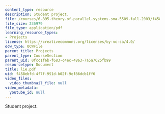```yaml
---
content_type: resource
description: Student project.
file: /courses/6-895-theory-of-parallel-systems-sma-5509-fall-2003/f458ebfd4f7f991db02f9ef86dcb1ff6_lie.pdf
file_size: 236979
file_type: application/pdf
learning_resource_types:
- Projects
license: https://creativecommons.org/licenses/by-nc-sa/4.0/
ocw_type: OCWFile
parent_title: Projects
parent_type: CourseSection
parent_uid: 0fcc1f6b-f683-c4ec-4863-7a5a7625fb99
resourcetype: Document
title: lie.pdf
uid: f458ebfd-4f7f-991d-b02f-9ef86dcb1ff6
video_files:
  video_thumbnail_file: null
video_metadata:
  youtube_id: null
---
```

Student project.